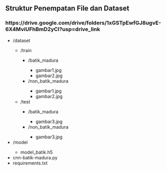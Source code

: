 
</head>
<body>
    <h2>Struktur Penempatan File dan Dataset</h2>
    <h3>https://drive.google.com/drive/folders/1xGSTpEwfGJ8ugvE-6X4MviUFhBmD2yCI?usp=drive_link</h3>
    <ul>
        <li class="folder">/dataset</li>
        <ul>
            <li class="folder">/train</li>
            <ul>
                <li class="folder">/batik_madura</li>
                <ul>
                    <li class="file">gambar1.jpg</li>
                    <li class="file">gambar2.jpg</li>
                </ul>
                <li class="folder">/non_batik_madura</li>
                <ul>
                    <li class="file">gambar1.jpg</li>
                    <li class="file">gambar2.jpg</li>
                </ul>
            </ul>
            <li class="folder">/test</li>
            <ul>
                <li class="folder">/batik_madura</li>
                <ul>
                    <li class="file">gambar3.jpg</li>
                </ul>
                <li class="folder">/non_batik_madura</li>
                <ul>
                    <li class="file">gambar3.jpg</li>
                </ul>
            </ul>
        </ul>
        <li class="folder">/model</li>
        <ul>
            <li class="file">model_batik.h5</li>
        </ul>
        <li class="file">cnn-batik-madura.py</li>
        <li class="file">requirements.txt</li>
    </ul>
</body>
</html>
